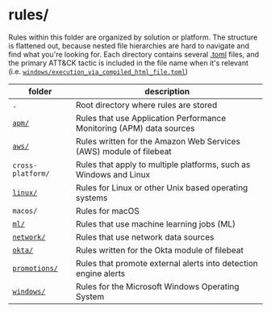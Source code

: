 # rules/

Rules within this folder are organized by solution or platform. The structure is flattened out, because nested file hierarchies are hard to navigate and find what you're looking for. Each directory contains several [.toml](https://github.com/toml-lang/toml) files, and the primary ATT&CK tactic is included in the file name when it's relevant (i.e. [`windows/execution_via_compiled_html_file.toml`](windows/execution_via_compiled_html_file.toml))  

| folder                              |  description                                                         |
|-------------------------------------|----------------------------------------------------------------------|
| `.`                                 | Root directory where rules are stored                                |
| [`apm/`](apm)                       | Rules that use Application Performance Monitoring (APM) data sources |
| [`aws/`](aws)                       | Rules written for the Amazon Web Services (AWS) module of filebeat   |
| `cross-platform/`                   | Rules that apply to multiple platforms, such as Windows and Linux    |
| [`linux/`](linux)                   | Rules for Linux or other Unix based operating systems                |
| `macos/`                            | Rules for macOS                                                      |
| [`ml/`](ml)                         | Rules that use machine learning jobs (ML)                            |
| [`network/`](network)               | Rules that use network data sources                                  |
| [`okta/`](okta)                     | Rules written for the Okta module of filebeat                        |
| [`promotions/`](promotions)         | Rules that promote external alerts into detection engine alerts      |
| [`windows/`](windows)               | Rules for the Microsoft Windows Operating System                     |
